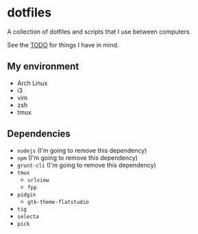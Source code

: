# dotfiles

A collection of dotfiles and scripts that I use between computers.

See the [TODO](TODO.md) for things I have in mind.


## My environment

- Arch Linux
- i3
- vim
- zsh
- tmux


## Dependencies

- `nodejs` (I'm going to remove this dependency)
- `npm` (I'm going to remove this dependency)
- `grunt-cli` (I'm going to remove this dependency)
- `tmux`
	- `urlview`
	- `fpp`
- `pidgin`
	- `gtk-theme-flatstudio`
- `tig`
- `selecta`
- `pick`
